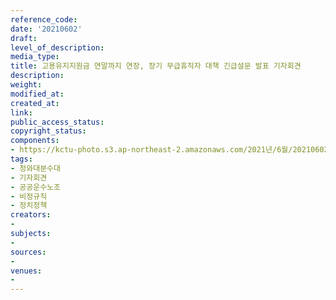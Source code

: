 ```yaml
---
reference_code: 
date: '20210602'
draft: 
level_of_description: 
media_type: 
title: 고용유지지원금 연말까지 연장, 장기 무급휴직자 대책 긴급설문 발표 기자회견
description: 
weight: 
modified_at: 
created_at: 
link: 
public_access_status: 
copyright_status: 
components:
- https://kctu-photo.s3.ap-northeast-2.amazonaws.com/2021년/6월/20210602-고용유지지원금+연말까지+연장,+장기+무급휴직자+대책+긴급설문+발표+기자회견_청와대분수대_기자회견_공공운수노조_비정규직_정치정책/_1D20277.jpg
tags:
- 청와대분수대
- 기자회견
- 공공운수노조
- 비정규직
- 정치정책
creators:
- 
subjects:
- 
sources:
- 
venues:
- 
---
```

